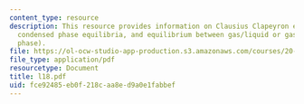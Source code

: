 ```yaml
---
content_type: resource
description: This resource provides information on Clausius Clapeyron equation and
  condensed phase equilibria, and equilibrium between gas/liquid or gas/solid (gas/condensed
  phase).
file: https://ol-ocw-studio-app-production.s3.amazonaws.com/courses/20-110j-thermodynamics-of-biomolecular-systems-fall-2005/fce92485eb0f218caa8ed9a0e1fabbef_l18.pdf
file_type: application/pdf
resourcetype: Document
title: l18.pdf
uid: fce92485-eb0f-218c-aa8e-d9a0e1fabbef
---
```

